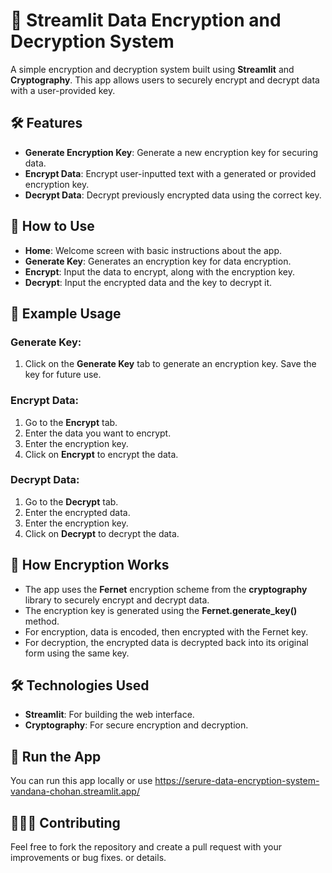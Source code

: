 # 🔐 Streamlit Data Encryption and Decryption System

A simple encryption and decryption system built using **Streamlit** and **Cryptography**. This app allows users to securely encrypt and decrypt data with a user-provided key.

## 🛠 Features

- **Generate Encryption Key**: Generate a new encryption key for securing data.
- **Encrypt Data**: Encrypt user-inputted text with a generated or provided encryption key.
- **Decrypt Data**: Decrypt previously encrypted data using the correct key.

## 📜 How to Use

- **Home**: Welcome screen with basic instructions about the app.
- **Generate Key**: Generates an encryption key for data encryption.
- **Encrypt**: Input the data to encrypt, along with the encryption key.
- **Decrypt**: Input the encrypted data and the key to decrypt it.

## 📌 Example Usage

### Generate Key:
1. Click on the **Generate Key** tab to generate an encryption key. Save the key for future use.

### Encrypt Data:
1. Go to the **Encrypt** tab.
2. Enter the data you want to encrypt.
3. Enter the encryption key.
4. Click on **Encrypt** to encrypt the data.

### Decrypt Data:
1. Go to the **Decrypt** tab.
2. Enter the encrypted data.
3. Enter the encryption key.
4. Click on **Decrypt** to decrypt the data.

## 🔑 How Encryption Works

- The app uses the **Fernet** encryption scheme from the **cryptography** library to securely encrypt and decrypt data.
- The encryption key is generated using the **Fernet.generate_key()** method.
- For encryption, data is encoded, then encrypted with the Fernet key.
- For decryption, the encrypted data is decrypted back into its original form using the same key.

## 🛠 Technologies Used

- **Streamlit**: For building the web interface.
- **Cryptography**: For secure encryption and decryption.

## 🚀 Run the App

You can run this app locally or use https://serure-data-encryption-system-vandana-chohan.streamlit.app/


## 🧑‍🤝‍🧑 Contributing

Feel free to fork the repository and create a pull request with your improvements or bug fixes.
or details.
